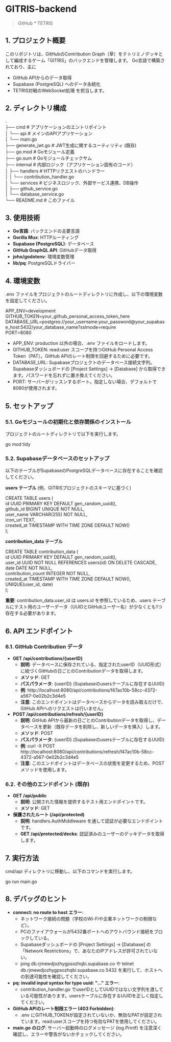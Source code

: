 # **GITRIS-backend**

> GitHub * TETRIS

## **1\. プロジェクト概要**

このリポジトリは、GitHubのContribution Graph（草）をテトリミノデッキとして編成するゲーム「GITRIS」のバックエンドを管理します。
Go言語で構築されており、主に
- GitHub APIからのデータ取得
- Supabase (PostgreSQL) へのデータ永続化
- TETRIS対戦のWebSocket処理
を担当します。

## **2\. ディレクトリ構成**

.  
├── cmd                 \# アプリケーションのエントリポイント  
│   └── api             \# メインのAPIアプリケーション  
│       └── main.go  
├── generate\_jwt.go     \# JWT生成に関するユーティリティ (既存)  
├── go.mod              \# Goモジュール定義  
├── go.sum              \# Goモジュールチェックサム  
├── internal            \# 内部ロジック（アプリケーション固有のコード）  
│   ├── handlers        \# HTTPリクエストのハンドラー  
│   │   └── contribution\_handler.go  
│   └── services        \# ビジネスロジック、外部サービス連携、DB操作  
│       ├── github\_service.go  
│       └── database\_service.go  
└── README.md           \# このファイル

## **3\. 使用技術**

* **Go言語**: バックエンドの主要言語  
* **Gorilla Mux**: HTTPルーティング  
* **Supabase (PostgreSQL)**: データベース  
* **GitHub GraphQL API**: GitHubデータ取得  
* **joho/godotenv**: 環境変数管理  
* **lib/pq**: PostgreSQLドライバー

## **4\. 環境変数**

.env ファイルをプロジェクトのルートディレクトリに作成し、以下の環境変数を設定してください。

APP\_ENV=development  
GITHUB\_TOKEN=your\_github\_personal\_access\_token\_here  
DATABASE\_URL=postgres://your\_username:your\_password@your\_supabase\_host:5432/your\_database\_name?sslmode=require  
PORT=8080

* APP\_ENV: production 以外の場合、.env ファイルをロードします。  
* GITHUB\_TOKEN: read:user スコープを持つGitHub Personal Access Token（PAT）。GitHub APIのレート制限を回避するために必要です。  
* DATABASE\_URL: Supabaseプロジェクトのデータベース接続文字列。Supabaseダッシュボードの \[Project Settings\] \-\> \[Database\] から取得できます。パスワードを忘れずに置き換えてください。  
* PORT: サーバーがリッスンするポート。指定しない場合、デフォルトで8080が使用されます。

## **5\. セットアップ**

### **5.1. Goモジュールの初期化と依存関係のインストール**

プロジェクトのルートディレクトリで以下を実行します。

go mod tidy

### **5.2. Supabaseデータベースのセットアップ**

以下のテーブルがSupabaseのPostgreSQLデータベースに存在することを確認してください。

**users テーブル** (例、GITRISプロジェクトのスキーマに基づく)

CREATE TABLE users (  
    id UUID PRIMARY KEY DEFAULT gen\_random\_uuid(),  
    github\_id BIGINT UNIQUE NOT NULL,  
    user\_name VARCHAR(255) NOT NULL,  
    icon\_url TEXT,  
    created\_at TIMESTAMP WITH TIME ZONE DEFAULT NOW()  
);

**contribution\_data テーブル**

CREATE TABLE contribution\_data (  
    id UUID PRIMARY KEY DEFAULT gen\_random\_uuid(),  
    user\_id UUID NOT NULL REFERENCES users(id) ON DELETE CASCADE,  
    date DATE NOT NULL,  
    contribution\_count INTEGER NOT NULL,  
    created\_at TIMESTAMP WITH TIME ZONE DEFAULT NOW(),  
    UNIQUE(user\_id, date)  
);

**重要**: contribution\_data.user\_id は users.id を参照しているため、users テーブルにテスト用のユーザーデータ（UUIDとGitHubユーザー名）が少なくとも1つ存在する必要があります。

## **6\. API エンドポイント**

### **6.1. GitHub Contribution データ**

* **GET /api/contributions/{userID}**  
  * **説明**: データベースに保存されている、指定されたuserID（UUID形式）に紐づくGitHubの日ごとのContributionデータを取得します。  
  * **メソッド**: GET  
  * **パスパラメータ**: {userID} (Supabaseのusersテーブルに存在するUUID)  
  * **例**: http://localhost:8080/api/contributions/f47ac10b-58cc-4372-a567-0e02b2c3d4e5  
  * **注意**: このエンドポイントはデータベースからデータを読み取るだけで、GitHub APIへのリクエストは行いません。  
* **POST /api/contributions/refresh/{userID}**  
  * **説明**: GitHub APIから最新の日ごとのContributionデータを取得し、データベースを更新（既存データを削除し、新しいデータを挿入）します。  
  * **メソッド**: POST  
  * **パスパラメータ**: {userID} (Supabaseのusersテーブルに存在するUUID)  
  * **例**: curl \-X POST http://localhost:8080/api/contributions/refresh/f47ac10b-58cc-4372-a567-0e02b2c3d4e5  
  * **注意**: このエンドポイントはデータベースの状態を変更するため、POSTメソッドを使用します。

### **6.2. その他のエンドポイント (既存)**

* **GET /api/public**  
  * **説明**: 公開された情報を提供するテスト用エンドポイントです。  
  * **メソッド**: GET  
* **保護されたルート (/api/protected)**  
  * **説明**: handlers.AuthMiddleware を通して認証が必要なエンドポイントです。  
  * **GET /api/protected/decks**: 認証済みのユーザーのデッキデータを取得します。

## **7\. 実行方法**

cmd/api ディレクトリに移動し、以下のコマンドを実行します。

go run main.go

## **8\. デバッグのヒント**

* **connect: no route to host エラー**:  
  * ネットワーク接続の問題（学校のWi-Fiや企業ネットワークの制限など）。  
  * PCのファイアウォールが5432番ポートへのアウトバウンド接続をブロックしている。  
  * Supabaseダッシュボードの \[Project Settings\] \-\> \[Database\] の「Network Restrictions」で、あなたのIPアドレスが許可されていない。  
  * ping db.rjmewdjozhygpsozhqbi.supabase.co や telnet db.rjmewdjozhygpsozhqbi.supabase.co 5432 を実行して、ホストへの到達可能性を確認してください。  
* **pq: invalid input syntax for type uuid: "..." エラー**:  
  * contribution\_handler.go でuserIDとしてUUIDではない文字列を渡している可能性があります。usersテーブルに存在するUUIDを正しく指定してください。  
* **GitHub APIのレート制限エラー (403 Forbidden)**:  
  * .env にGITHUB\_TOKENが設定されていないか、無効なPATが設定されています。read:userスコープを持つ有効なPATを使用してください。  
* **main.go のログ**: サーバー起動時のログメッセージ (log.Printf) を注意深く確認し、エラーや警告がないかチェックしてください。
